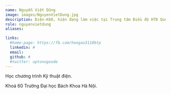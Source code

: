 ```yaml
---
name: Nguyễn Việt Dũng
image: images/NguyenVietDung.jpg
description: Điện-K60, hiện đang làm việc tại Trung tâm Điều độ HTĐ Quốc gia
role: nguyenvietdung
aliases:

links:
  #home-page: https://fb.com/heogau3110btp
  linkedin: #
  email: 
  github: #
  #twitter: uptonogoode
---
```


Học chương trình Kỹ thuật điện.

Khoá 60 Trường Đại học Bách Khoa Hà Nội.
